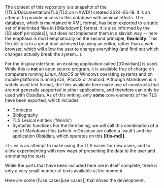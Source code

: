 The content of this repository is a snapshot of the [[TLS/Documentation/TLS|TLS on HXWD]] created 2024-06-18. It is an attempt to provide access to this database with minimal efforts.  The database, which is maintained in XML format, has been exported to a static set of interlinked files in [[Markdown]] format.  It is also informed by the [[Diakoff principles]], but does not implement them in a slavish way -- here the emphasis is most emphatically on the second principle, **flexibility**. This flexibility is to a great deal achieved by using an editor, rather than a web browser, which will allow the user to change everything (and find out which changes actually break the system...). 

For the display interface, an existing application called [[Obsidian]] is used.  While this is **not** an open source program, it is available free of charge on computers running *Linux*, *MacOS* or Windows operating systems and on mobile platforms running iOS, iPadOS or Android. Although Markdown is a widely used text format, the files available here make use of constructs that are not generally supported in other applications, and therefore can only be used with Obsidian. 
As of this writing, only **some** core elements of the TLS have been exported, which includes
- Concepts
- Bibliography
- TLS Lexical entities ('Words')
- Syntactic functions
For the time being, we will call this combination of a set of Markdown files (which in Obsidian are called a 'vault') and the application Obsidian, which operates on this **[[tls-md]]**.  

`tls-md` is an attempt to make using the TLS easier for new users, and to allow experimenting with new ways of presenting the data to the user and annotating the texts. 

While the parts that have been included here are in itself complete, there is only a very small number of texts available at the moment. 

Here are some [[Use cases|use cases]] that drives the development.  
